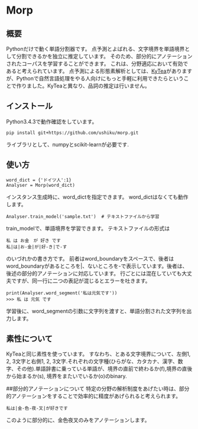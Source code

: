 # Morp

## 概要
Pythonだけで動く単語分割器です。
点予測とよばれる、文字境界を単語境界として分割できるかを独立に推定しています。
そのため、部分的にアノテーションされたコーパスを学習することができます。
これは、分野適応において有効であると考えられています。
点予測による形態素解析としては、[KyTea](http://www.phontron.com/kytea/index-ja.html)がありますが、Pythonで自然言語処理をやる人向けにもっと手軽に利用できたらということで作りました。KyTeaと異なり、品詞の推定は行いません。

## インストール

Python3.4.3で動作確認をしています。
```
pip install git+https://github.com/ushiku/morp.git
```
ライブラリとして、numpyとscikit-learnが必要です.



## 使い方
```
word_dict = {'ドイツ人':1}
Analyser = Morp(word_dict)
```
インスタンス生成時に、word_dictを指定できます。 word_dictはなくても動作します。

```
Analyser.train_model('sample.txt')  # テキストファイルから学習
```
train_modelで、単語境界を学習できます。
テキストファイルの形式は
```
私 は お金　が 好き です
私|は|お-金|が|好-き|で-す　　
```
のいづれかの書き方です。
前者はword_boundaryをスペースで、後者はword_boundaryがあるところを|、ないところを-で表示しています。後者は、後述の部分的アノテーションに対応しています。
行ごとには混在していても大丈夫ですが、同一行に二つの表記が混じるとエラーを吐きます。


```
print(Analyser.word_segment('私は元気です'))
>>> 私 は 元気 です
```
学習後に、word_segmentの引数に文字列を渡すと、単語分割された文字列を出力します。

## 素性について
KyTeaと同じ素性を使っています。
すなわち、とある文字境界について、左側1, 2, 3文字と右側1, 2, 3文字.それぞれの文字種(ひらがな、カタカナ、漢字、数字、その他).単語辞書に乗っている単語が、境界の直前で終わるか(f),境界の直後から始まるか(s),
境界をまたいでいるか(o)のbinary.

##部分的アノテーションについて
特定の分野の解析制度をあげたい時は、部分的アノテーションをすることで効率的に精度があげられると考えられます。 
```
私は|金-色-夜-叉|が好きです
```
このように部分的に、金色夜叉のみをアノテーションします。

